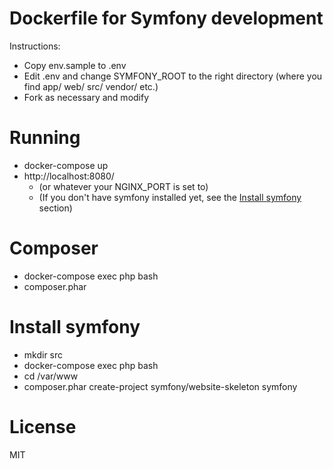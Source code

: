 # Dockerfile for Symfony development

Instructions:

   * Copy env.sample to .env
   * Edit .env and change SYMFONY_ROOT to the right directory (where you find app/ web/ src/ vendor/ etc.)
   * Fork as necessary and modify

# Running

   * docker-compose up
   * http://localhost:8080/
      * (or whatever your NGINX_PORT is set to)
      * (If you don't have symfony installed yet, see the [Install symfony](#install-symfony) section)

# Composer

   * docker-compose exec php bash
   * composer.phar <whatever you want>

# Install symfony

   * mkdir src
   * docker-compose exec php bash
   * cd /var/www
   * composer.phar create-project symfony/website-skeleton symfony

# License

MIT
